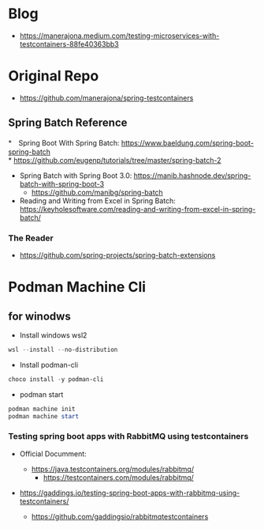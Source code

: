 # Blog
* https://manerajona.medium.com/testing-microservices-with-testcontainers-88fe40363bb3

# Original Repo
* https://github.com/manerajona/spring-testcontainers

## Spring Batch Reference
*　Spring Boot With Spring Batch: https://www.baeldung.com/spring-boot-spring-batch  
    * https://github.com/eugenp/tutorials/tree/master/spring-batch-2
* Spring Batch with Spring Boot 3.0: https://manib.hashnode.dev/spring-batch-with-spring-boot-3  
     * https://github.com/manibg/spring-batch   
* Reading and Writing from Excel in Spring Batch:  https://keyholesoftware.com/reading-and-writing-from-excel-in-spring-batch/

### The Reader
* https://github.com/spring-projects/spring-batch-extensions 


# Podman Machine Cli
## for winodws
* Install windows wsl2
```powershell
wsl --install --no-distribution
```
* Install podman-cli
```powershell
choco install -y podman-cli
```
* podman start
```powershell
podman machine init
podman machine start
```

### Testing spring boot apps with RabbitMQ using testcontainers
* Official Documment:
    * https://java.testcontainers.org/modules/rabbitmq/
      * https://testcontainers.com/modules/rabbitmq/

* https://gaddings.io/testing-spring-boot-apps-with-rabbitmq-using-testcontainers/
  * https://github.com/gaddingsio/rabbitmqtestcontainers